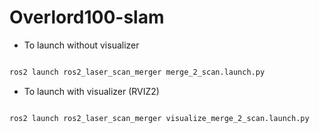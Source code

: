 # Overlord100-slam

- To launch without visualizer

```bash

ros2 launch ros2_laser_scan_merger merge_2_scan.launch.py

```

- To launch with visualizer (RVIZ2)

```bash

ros2 launch ros2_laser_scan_merger visualize_merge_2_scan.launch.py

```
